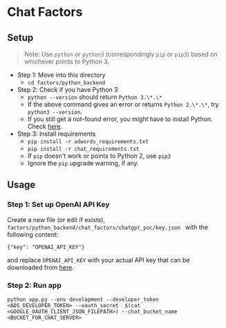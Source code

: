 # Chat Factors

## Setup
> Note: Use `python` or `python3` (correspondingly `pip` or `pip3`) based on whichever points to Python 3.
- Step 1: Move into this directory
  - `cd factors/python_backend`
- Step 2: Check if you have Python 3
  - `python --version`
  should return `Python 3.\*.\*`
  - If the above command gives an error or returns `Python 2.\*.\*`, try `python3 --version`.
  - If you still get a not-found error, you might have to install Python. Check [here](https://realpython.com/installing-python/).
- Step 3: Install requirements
  - `pip install -r adwords_requirements.txt`
  - `pip install -r chat_requirements.txt`
  - If `pip` doesn't work or points to Python 2, use `pip3`
  - Ignore the `pip` upgrade warning, if any.

## Usage
### Step 1: Set up OpenAI API Key
Create a new file (or edit if exists), `factors/python_backend/chat_factors/chatgpt_poc/key.json ` with the following content:
  ```
  {"key": "OPENAI_API_KEY"}
  ```
  and replace `OPENAI_API_KEY` with your actual API key that can be downloaded from [here](https://platform.openai.com/account/api-keys).
### Step 2: Run app
  ```
  python app.py --env development --developer_token <ADS_DEVELOPER_TOKEN> --oauth_secret  $(cat <GOOGLE_OAUTH_CLIENT_JSON_FILEPATH>) --chat_bucket_name <BUCKET_FOR_CHAT_SERVER>
  ```

